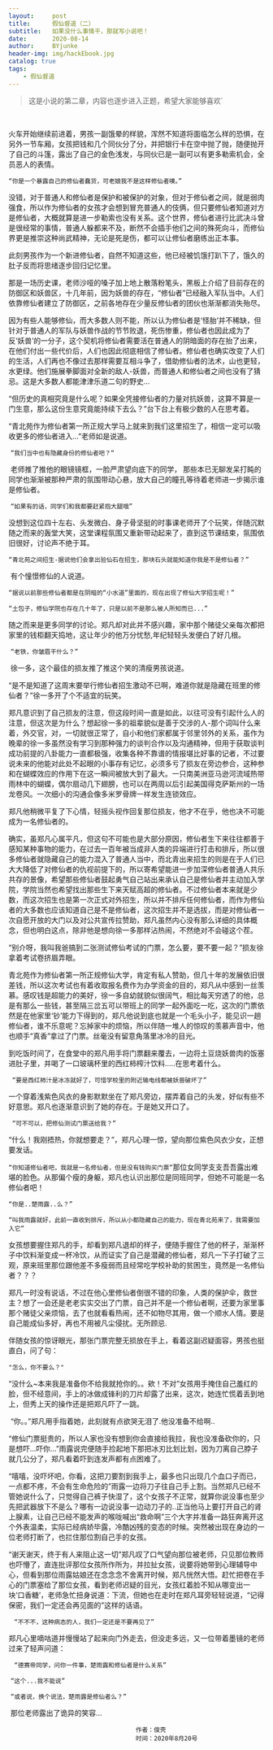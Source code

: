 ```yaml
---
layout:     post
title:      假仙督道（二）
subtitle:   如果没什么事情干，那就写小说吧！
date:       2020-08-14
author:     BYjunke
header-img: img/hackEbook.jpg
catalog: true
tags:
    - 假仙督道
---
```




> 这是小说的第二章，内容也逐步进入正题，希望大家能够喜欢`

​	

​	火车开始继续前进着，男孩一副饿晕的样貌，浑然不知道将面临怎么样的恐惧，在另外一节车厢，女孩把钱和几个同伙分了分，并把银行卡在空中抛了抛，随便抛开了自己的斗篷，露出了自己的金色浅发，与同伙已是一副可以有更多勒索机会，全员恶人的表情。

​    `“你是一个暴露自己的修仙者蠢货，可老娘我不是这样修仙者噢。”`

​    没错，对于普通人和修仙者是保护和被保护的对象，但对于修仙者之间，就是弱肉强食，所以作为修仙者的女孩才会想到冒充普通人的伎俩，但只要修仙者知道对方是修仙者，大概就算是进一步勒索也没有关系。这个世界，修仙者进行比武决斗曾是很经常的事情，普通人躲都来不及，断然不会插手他们之间的殊死向斗，而修仙界更是推崇这种尚武精神，无论是死是伤，都可以让修仙者磨练出正本事。

​    此刻男孩作为一个新进修仙者，自然不知道这些，他已经被饥饿打趴下了，饿久的肚子反而将思绪逐步回归记忆里。

​    那是一场历史课，老师沙哑的嗓子加上地上散落粉笔头，黑板上介绍了目前存在的防御区和妖兽区，十几年前，因为妖兽的存在，“修仙者”已经融入军队当中。人们依靠修仙者建立了防御区，之前各地存在少量反修仙者的团伙也渐渐都消失殆尽。

​    因为有些人能够修仙，而大多数人则不能，所以认为修仙者是‘怪胎’并不稀缺，但针对于普通人的军队与妖兽作战的节节败退，死伤惨重，修仙者也因此成为了反‘妖兽’的一分子，这个契机将修仙者需要活在普通人的阴暗面的存在抬了出来，在他们付出一些代价后，人们也因此彻底相信了修仙者。修仙者也确实改变了人们的生活，人们再也不像过去那样需要互相斗争了，借助修仙者的法术，山也更轻，水更绿。他们施展拳脚面对全新的敌人-妖兽，而普通人和修仙者之间也没有了猜忌。这是大多数人都能津津乐道二句的野史...

​    “但历史的真相究竟是什么呢？如果全凭接修仙者的力量对抗妖兽，这算不算是一门生意，那么这份生意究竟能持续下去么？”台下台上有极少数的人在思考着。

​    “青北苑作为修仙者第一所正规大学马上就来到我们这里招生了，相信一定可以吸收更多的修仙者进入...”老师如是说道。

​    `“我们当中也有隐藏身份的修仙者吧？“`

​	老师推了推他的眼镜镜框，一脸严肃望向底下的同学， 那些本已无聊发呆打盹的同学也渐渐被那种严肃的氛围带动心悬，放大自己的瞳孔等待着老师进一步揭示谁是修仙者。

​    `“如果有的话，同学们和我都要赶紧抱大腿哦”`

​	没想到这位四十左右、头发微白、身子骨坚挺的时事课老师开了个玩笑，伴随沉默随之而来的轰堂大笑，这堂课程氛围又重新带动起来了，直到这节课结束，氛围依旧很好，讨论声不绝于耳。

​    `“青北苑之间招生-据说他们会拿出验仙石在招生，那块石头就能知道你我是不是修仙者？”`

​	有个憧憬修仙的人说道。

​    `“据说以前那些修仙者都是在阴暗的“小水道”里面的，现在出现了修仙大学招生呢！”`    

​    `“土包子，修仙学院也存在几十年了，只是以前不是那么被人所知而已...”`

​    随之而来是更多同学的讨论。郑凡却对此并不感兴趣，家中那个赌徒父亲每次都把家里的钱柜翻天捣地，这让年少的他万分忧愁,年纪轻轻头发便白了好几根。

​    `“老铁，你皱眉干什么？”`

​	徐一多，这个最佳的损友推了推这个笑的清瘦男孩说道。

​    “是不是知道了这周末要举行修仙者招生激动不已啊，难道你就是隐藏在班里的修仙者？”徐一多开了个不适宜的玩笑。

​     郑凡意识到了自己损友的注意，但这段时间一直是如此，以往可没有引起什么人的注意，但这次是为什么？想起徐一多的祖辈貌似是善于交涉的人-那个词叫什么来着，外交官，对，一切就很正常了，自小和他们家都属于邻里邻外的关系，虽作为晚辈的徐一多虽然没有学习到那种强力的谈判合作以及沟通精神，但用于获取谈判成功前提的八卦能力一直都极强，收集各种不靠谱的情报堪比好事的记者，不过要说未来的他能对此处不起眼的小事存有记忆，必须多亏了损友在旁边参合，这种参和在蝴蝶效应的作用下在这一瞬间被放大到了最大。一只南美洲亚马逊河流域热带雨林中的蝴蝶，偶尔扇动几下翅膀，也可以在两周以后引起美国得克萨斯州的一场龙卷风。一次细小的沟通会像多米罗骨牌一样发生连锁效应。

​     郑凡他稍微平复了下心情，轻摇头视作回复那位损友，他才不在乎，他也决不可能成为一名修仙者的。

​     确实，虽郑凡心属平凡，但这句不可能也是大部分原因，修仙者生下来往往都善于感知某种事物的能力，在过去一百年被当成非人类的异端进行打击和排斥，所以很多修仙者就隐藏自己的能力混入了普通人当中，而北青出来招生的则是在于人们已大大降低了对修仙者的仇视前提下的，所以寄希望能进一步加深修仙者普通人共乐共存的景像，希望那些修仙者鼓起勇气自己站出来承认自己是修仙者并主动加入学院，学院当然也希望找出那些生下来天赋高超的修仙者。不过修仙者本来就是少数，而这次招生也是第一次正式对外招生，所以并不排斥任何修仙者，而作为修仙者的大多数也应该知道自己是不是修仙者，这次招生并不是选拔，而是对修仙者一次自愿开放的大门以及对公共宣传拉赞助，郑凡虽然内心没有那么详细的具体概念，但也明白这点，除非他是想向徐一多那样沾热闹，不然绝对不会碰这个茬。

​     “别介呀，我叫我爸搞到二张测试修仙考试的门票，怎么要，要不要一起？”损友徐拿着考试卷挤眉弄眼。

​      青北苑作为修仙者第一所正规修仙大学，肯定有私人赞助，但几十年的发展依旧很差钱，所以这次考试也有着收取报名费作为办学资金的目的，郑凡从中感到一丝羡慕。感叹钱是超能力的美好，徐一多自幼就貌似很阔气，相比每天穷透了的他，总是有那么一些钱，甚至隔三岔五可以带班上的同学一起外面吃一吃，这次的门票依然是在他家里‘钞’能力下得到的，郑凡他说到底也就是一个毛头小子，能见识一趟修仙者，谁不乐意呢？忘掉家中的烦恼，所以伴随一堆人的惊叹的羡慕声音中，他也顺手“真香”拿过了门票。丝毫没有留意角落里冰冷的目光。 

​     到吃饭时间了，在食堂中的郑凡用手将门票翻来覆去，一边将土豆烧妖兽肉的饭塞进肚子里，并喝了一口玻璃杯里的西红柿榨汁饮料.....在思考着什么。

   ` “要是西红柿汁是冰冻就好了，可惜学校里的附近输电线都被妖兽破坏了”`

​     一个穿着浅紫色风衣的身影默默坐在了郑凡旁边，摆弄着自己的头发，好似有些不好意思。郑凡也逐渐意识到了她的存在。于是她又开口了。

  ` “可不可以，把修仙测试门票送给我？”` 

​    “什么！我刚捂热，你就想要走？”，郑凡心理一惊，望向那位紫色风衣少女，正想要发话。

   `“你知道修仙者吧，我就是一名修仙者，但是没有钱购买门票”`那位女同学支支吾吾露出难堪的脸色。从那偏个瘦的身躯，郑凡也认识出那位是同班同学，但她不可能是一名修仙者吧！

   `“你是..楚雨露..么？”`

   `“叫我雨露就好，此前一直收到排斥，所以从小都隐藏自己的能力，现在青北苑来了，我需要加入它”`

​	女孩想要握住郑凡的手，却看到郑凡退却的样子，便随手握住了他的杯子，渐渐杯子中饮料渐变成一杯冷饮，从而证实了自己是潜藏的修仙者，郑凡一下子打破了三观，原来班里那位跟他差不多瘦弱而且经常吃学校补助的贫困生，竟然是一名修仙者？？？

​    郑凡一时没有说话，不过在他心里修仙者倒很不错的印象，人类的保护伞，救世主？想了一会还是老老实实交出了门票，自己并不是一个修仙者啊，还要为家里事那个赌徒父亲烦恼，去了也就看看热闹，还不如物尽其用，做一个顺水人情。要是自己能成仙多好，再也不用被凡尘侵扰。无所顾忌. 

​    伴随女孩的惊讶眼光，那张门票完整无损放在手上，看着这副迟疑面容，男孩也挺直白，问了句：

   ` "怎么，你不要么？"     `       

​    “没什么~本来我是准备你不给我就抢你的。。欸！不对”女孩用手掩住自己羞红的脸，但不经意间，手上的冰做成锋利的刀片却露了出来，这次，她连忙慌着丢到地上，但秀上天的操作还是把郑凡吓了一跳。

​     “你。。”郑凡用手指着她，此刻就有点欲哭无泪了.他没准备不给啊..

​     “修仙门票挺贵的，所以人家也没有想到你会直接给我拉，我也没准备砍你的，只是想吓...吓你...”雨露说完便随手捡起地下那把冰刃比划比划，因为刀离自己脖子就几公分了，郑凡看着吓到连发声都有点困难了。

​     “嘻嘻，没吓坏吧，你看，这把刀要割到我手上，最多也只出现几个血口子而已，一点都不疼，不会有生命危险的”雨露一边将刀子往自己手上割。当然郑凡已经不管她说什么了，只觉得自己裤子快湿了，这个女孩子不正常，就算你说没事也至少先把武器放下不是么？哪有一边说没事一边动刀子的..正当他马上要打开自己的肾上腺素，让自己已经不能发声的喉咙喊出“救命啊”三个大字并准备一路狂奔离开这个外表温柔，实际已经病娇毕露，冷酷凶残的变态的时候。突然被出现在身边的一位老师打断了，也拦住那位割自己手的女孩。

​     “谢天谢天，终于有人来阻止这一切”郑凡叹了口气望向那位被老师，只见那位教师也吓懵了，直连批评那位女孩所作所为，并拉扯女孩，说要将她带到心理辅导中心，但看到那位雨露姑娘还在念念念不舍离开时候，郑凡恍然大悟。赶忙把卷在手心的门票塞给了那位女孩，看到老师迟疑的目光，女孩红着脸不知从哪变出一块‘口香糖’，老师急忙扭身说道：下流，但她也在走时在郑凡耳旁轻轻说道，“记得保密，我们一定还会再见面的”这样的话语。

​    ` “不不不，这种病态的人，我们一定还是不要再见了”`

​	郑凡心里嘀咕道并慢慢站了起来向门外走去，但没走多远，又一位带着墨镜的老师过来了轻声问道：

​    ` “德赛帝同学，问你一件事，楚雨露和修仙者是什么关系”`

​     `“这个...我不能说”`	

​     `“或者说，换个说法，楚雨露是修仙者么？”`

​	那位老师露出了诡异的笑容...   

  



```china
								   作者：俊壳	
								   时间：2020年8月20号
```



